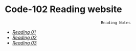 # Code-102 Reading website

                                              Reading Notes


- [*Reading 01*](https://nassir1976.github.io/reading-notes/class-01-reading)
- [*Reading 02*](https://nassir1976.github.io/reading-notes/class-02-reading)
- [*Reading 03*](https://nassir1976.github.io/reading-notes/class-03-reading)


